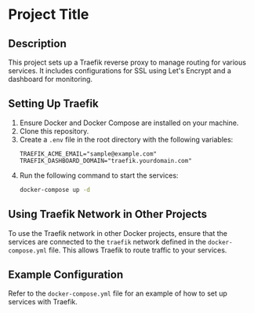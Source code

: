 # Project Title

## Description
This project sets up a Traefik reverse proxy to manage routing for various services. It includes configurations for SSL using Let's Encrypt and a dashboard for monitoring.

## Setting Up Traefik
1. Ensure Docker and Docker Compose are installed on your machine.
2. Clone this repository.
3. Create a `.env` file in the root directory with the following variables:
   ```
   TRAEFIK_ACME_EMAIL="sample@example.com"
   TRAEFIK_DASHBOARD_DOMAIN="traefik.yourdomain.com"
   ```
4. Run the following command to start the services:
   ```bash
   docker-compose up -d
   ```

## Using Traefik Network in Other Projects
To use the Traefik network in other Docker projects, ensure that the services are connected to the `traefik` network defined in the `docker-compose.yml` file. This allows Traefik to route traffic to your services.

## Example Configuration
Refer to the `docker-compose.yml` file for an example of how to set up services with Traefik.

